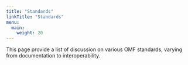 ```yaml
---
title: "Standards"
linkTitle: "Standards"
menu:
  main:
    weight: 20
---
```


This page provide a list of discussion on various OMF standards, varying from documentation to interoperability.
